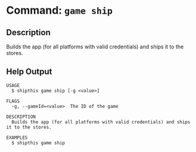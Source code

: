 # Command: `game ship`

## Description

Builds the app (for all platforms with valid credentials) and ships it to the stores.

## Help Output

```
USAGE
  $ shipthis game ship [-g <value>]

FLAGS
  -g, --gameId=<value>  The ID of the game

DESCRIPTION
  Builds the app (for all platforms with valid credentials) and ships it to the stores.

EXAMPLES
  $ shipthis game ship
```